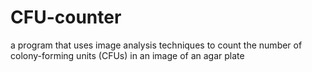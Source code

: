 # CFU-counter
a program that uses image analysis techniques to count the number of colony-forming units (CFUs) in an image of an agar plate
